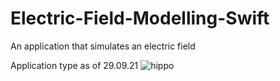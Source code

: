 # Electric-Field-Modelling-Swift
An application that simulates an electric field

Application type as of 29.09.21
![hippo](https://media.giphy.com/media/eHDtXTo2iKZG6YHRUP/giphy-downsized-large.gif)
